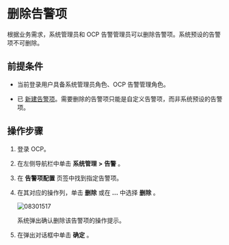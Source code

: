 删除告警项
==========================

根据业务需求，系统管理员和 OCP 告警管理员可以删除告警项。系统预设的告警项不可删除。

前提条件
-------------------------

* 当前登录用户具备系统管理员角色、OCP 告警管理角色。



* 已 [新建告警项](../900.use-alert-management/200.create-an-alarm-item.md)。需要删除的告警项只能是自定义告警项，而非系统预设的告警项。






操作步骤
-------------------------

1. 登录 OCP。



2. 在左侧导航栏中单击 **系统管理** **\>** **告警** 。



3. 在 **告警项配置** 页签中找到指定告警项。



4. 在其对应的操作列，单击 **删除** 或在 **...** 中选择 **删除** 。

   ![08301517](https://help-static-aliyun-doc.aliyuncs.com/assets/img/zh-CN/2270562361/p313229.png)

   系统弹出确认删除该告警项的操作提示。





<!-- -->

5. 在弹出对话框中单击 **确定** 。
